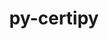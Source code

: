 ---
title: "py-certipy"
layout: cache
categories: [package, develop]
meta: {"versions": ["0.1.3"], "compilers": ["gcc@=11.4.0", "gcc@=9.4.0", "oneapi@=2023.2.0", "oneapi@=2023.2.1"], "oss": ["ubuntu20.04"], "platforms": ["linux"], "targets": ["neoverse_v1", "ppc64le", "x86_64_v3"], "stacks": ["e4s", "e4s-neoverse_v1", "e4s-oneapi", "e4s-power", "root"], "num_specs": 33, "num_specs_by_stack": {"e4s-neoverse_v1": 6, "root": 33, "e4s-power": 5, "e4s": 5, "e4s-oneapi": 17}}
spec_details: [{"hash": "rbiim47henrp4tvh4e7e2zxc3o2obzkz", "compiler": "gcc@=11.4.0", "versions": ["0.1.3"], "os": "ubuntu20.04", "platform": "linux", "target": "neoverse_v1", "variants": ["build_system=python_pip"], "stacks": ["e4s-neoverse_v1", "root"], "size": "-", "tarball": "https://binaries.spack.io/develop/build_cache/linux-ubuntu20.04-neoverse_v1/gcc-11.4.0/py-certipy-0.1.3/linux-ubuntu20.04-neoverse_v1-gcc-11.4.0-py-certipy-0.1.3-rbiim47henrp4tvh4e7e2zxc3o2obzkz.spack"}, {"hash": "p5ghkwrpizxi5ljxhjdjiz7ytmk7wxpl", "compiler": "gcc@=11.4.0", "versions": ["0.1.3"], "os": "ubuntu20.04", "platform": "linux", "target": "neoverse_v1", "variants": ["build_system=python_pip"], "stacks": ["e4s-neoverse_v1", "root"], "size": "-", "tarball": "https://binaries.spack.io/develop/build_cache/linux-ubuntu20.04-neoverse_v1/gcc-11.4.0/py-certipy-0.1.3/linux-ubuntu20.04-neoverse_v1-gcc-11.4.0-py-certipy-0.1.3-p5ghkwrpizxi5ljxhjdjiz7ytmk7wxpl.spack"}, {"hash": "7oiczqpglmxrwcoffsui6t35csifqiwl", "compiler": "gcc@=11.4.0", "versions": ["0.1.3"], "os": "ubuntu20.04", "platform": "linux", "target": "neoverse_v1", "variants": ["build_system=python_pip"], "stacks": ["e4s-neoverse_v1", "root"], "size": "-", "tarball": "https://binaries.spack.io/develop/build_cache/linux-ubuntu20.04-neoverse_v1/gcc-11.4.0/py-certipy-0.1.3/linux-ubuntu20.04-neoverse_v1-gcc-11.4.0-py-certipy-0.1.3-7oiczqpglmxrwcoffsui6t35csifqiwl.spack"}, {"hash": "7xgocltl7m627pnwo2ywzxsg3dmt6pda", "compiler": "gcc@=11.4.0", "versions": ["0.1.3"], "os": "ubuntu20.04", "platform": "linux", "target": "neoverse_v1", "variants": ["build_system=python_pip"], "stacks": ["e4s-neoverse_v1", "root"], "size": "-", "tarball": "https://binaries.spack.io/develop/build_cache/linux-ubuntu20.04-neoverse_v1/gcc-11.4.0/py-certipy-0.1.3/linux-ubuntu20.04-neoverse_v1-gcc-11.4.0-py-certipy-0.1.3-7xgocltl7m627pnwo2ywzxsg3dmt6pda.spack"}, {"hash": "vx4hevpj4iabyzdvvhqxnk47gzxbinzo", "compiler": "gcc@=11.4.0", "versions": ["0.1.3"], "os": "ubuntu20.04", "platform": "linux", "target": "neoverse_v1", "variants": ["build_system=python_pip"], "stacks": ["e4s-neoverse_v1", "root"], "size": "-", "tarball": "https://binaries.spack.io/develop/build_cache/linux-ubuntu20.04-neoverse_v1/gcc-11.4.0/py-certipy-0.1.3/linux-ubuntu20.04-neoverse_v1-gcc-11.4.0-py-certipy-0.1.3-vx4hevpj4iabyzdvvhqxnk47gzxbinzo.spack"}, {"hash": "xsskozqc4llgjwdi32ciihbq6x4vjb54", "compiler": "gcc@=11.4.0", "versions": ["0.1.3"], "os": "ubuntu20.04", "platform": "linux", "target": "neoverse_v1", "variants": ["build_system=python_pip"], "stacks": ["e4s-neoverse_v1", "root"], "size": "-", "tarball": "https://binaries.spack.io/develop/build_cache/linux-ubuntu20.04-neoverse_v1/gcc-11.4.0/py-certipy-0.1.3/linux-ubuntu20.04-neoverse_v1-gcc-11.4.0-py-certipy-0.1.3-xsskozqc4llgjwdi32ciihbq6x4vjb54.spack"}, {"hash": "f2wydbufropy53qqyfqitsxrpfg7tg5g", "compiler": "gcc@=9.4.0", "versions": ["0.1.3"], "os": "ubuntu20.04", "platform": "linux", "target": "ppc64le", "variants": ["build_system=python_pip"], "stacks": ["e4s-power", "root"], "size": "-", "tarball": "https://binaries.spack.io/develop/build_cache/linux-ubuntu20.04-ppc64le/gcc-9.4.0/py-certipy-0.1.3/linux-ubuntu20.04-ppc64le-gcc-9.4.0-py-certipy-0.1.3-f2wydbufropy53qqyfqitsxrpfg7tg5g.spack"}, {"hash": "qou6grxln6t3e657uyxughwogszdlbpc", "compiler": "gcc@=9.4.0", "versions": ["0.1.3"], "os": "ubuntu20.04", "platform": "linux", "target": "ppc64le", "variants": ["build_system=python_pip"], "stacks": ["e4s-power", "root"], "size": "-", "tarball": "https://binaries.spack.io/develop/build_cache/linux-ubuntu20.04-ppc64le/gcc-9.4.0/py-certipy-0.1.3/linux-ubuntu20.04-ppc64le-gcc-9.4.0-py-certipy-0.1.3-qou6grxln6t3e657uyxughwogszdlbpc.spack"}, {"hash": "c4u6vvntmwq7vzudh64pbdllh3phfwtv", "compiler": "gcc@=9.4.0", "versions": ["0.1.3"], "os": "ubuntu20.04", "platform": "linux", "target": "ppc64le", "variants": ["build_system=python_pip"], "stacks": ["e4s-power", "root"], "size": "-", "tarball": "https://binaries.spack.io/develop/build_cache/linux-ubuntu20.04-ppc64le/gcc-9.4.0/py-certipy-0.1.3/linux-ubuntu20.04-ppc64le-gcc-9.4.0-py-certipy-0.1.3-c4u6vvntmwq7vzudh64pbdllh3phfwtv.spack"}, {"hash": "remxe55zwx52a5hwaisrbih542rvqghn", "compiler": "gcc@=9.4.0", "versions": ["0.1.3"], "os": "ubuntu20.04", "platform": "linux", "target": "ppc64le", "variants": ["build_system=python_pip"], "stacks": ["e4s-power", "root"], "size": "-", "tarball": "https://binaries.spack.io/develop/build_cache/linux-ubuntu20.04-ppc64le/gcc-9.4.0/py-certipy-0.1.3/linux-ubuntu20.04-ppc64le-gcc-9.4.0-py-certipy-0.1.3-remxe55zwx52a5hwaisrbih542rvqghn.spack"}, {"hash": "yciptojh2pxok3vr4hbavhzwljcu6iwv", "compiler": "gcc@=9.4.0", "versions": ["0.1.3"], "os": "ubuntu20.04", "platform": "linux", "target": "ppc64le", "variants": ["build_system=python_pip"], "stacks": ["e4s-power", "root"], "size": "-", "tarball": "https://binaries.spack.io/develop/build_cache/linux-ubuntu20.04-ppc64le/gcc-9.4.0/py-certipy-0.1.3/linux-ubuntu20.04-ppc64le-gcc-9.4.0-py-certipy-0.1.3-yciptojh2pxok3vr4hbavhzwljcu6iwv.spack"}, {"hash": "u755b3fat2iu4gyc673ta5frp6toxwy4", "compiler": "gcc@=11.4.0", "versions": ["0.1.3"], "os": "ubuntu20.04", "platform": "linux", "target": "x86_64_v3", "variants": ["build_system=python_pip"], "stacks": ["root", "e4s"], "size": "-", "tarball": "https://binaries.spack.io/develop/build_cache/linux-ubuntu20.04-x86_64_v3/gcc-11.4.0/py-certipy-0.1.3/linux-ubuntu20.04-x86_64_v3-gcc-11.4.0-py-certipy-0.1.3-u755b3fat2iu4gyc673ta5frp6toxwy4.spack"}, {"hash": "4hxrfsqkp6jsxz4zrnsqdecb4pupaazh", "compiler": "gcc@=11.4.0", "versions": ["0.1.3"], "os": "ubuntu20.04", "platform": "linux", "target": "x86_64_v3", "variants": ["build_system=python_pip"], "stacks": ["root", "e4s"], "size": "-", "tarball": "https://binaries.spack.io/develop/build_cache/linux-ubuntu20.04-x86_64_v3/gcc-11.4.0/py-certipy-0.1.3/linux-ubuntu20.04-x86_64_v3-gcc-11.4.0-py-certipy-0.1.3-4hxrfsqkp6jsxz4zrnsqdecb4pupaazh.spack"}, {"hash": "wqiw5qzoi236esuducycizbqtovuyicp", "compiler": "gcc@=11.4.0", "versions": ["0.1.3"], "os": "ubuntu20.04", "platform": "linux", "target": "x86_64_v3", "variants": ["build_system=python_pip"], "stacks": ["root", "e4s"], "size": "-", "tarball": "https://binaries.spack.io/develop/build_cache/linux-ubuntu20.04-x86_64_v3/gcc-11.4.0/py-certipy-0.1.3/linux-ubuntu20.04-x86_64_v3-gcc-11.4.0-py-certipy-0.1.3-wqiw5qzoi236esuducycizbqtovuyicp.spack"}, {"hash": "mqnuvu7q3staa4p5av5i24tz2zqelvqz", "compiler": "gcc@=11.4.0", "versions": ["0.1.3"], "os": "ubuntu20.04", "platform": "linux", "target": "x86_64_v3", "variants": ["build_system=python_pip"], "stacks": ["root", "e4s"], "size": "-", "tarball": "https://binaries.spack.io/develop/build_cache/linux-ubuntu20.04-x86_64_v3/gcc-11.4.0/py-certipy-0.1.3/linux-ubuntu20.04-x86_64_v3-gcc-11.4.0-py-certipy-0.1.3-mqnuvu7q3staa4p5av5i24tz2zqelvqz.spack"}, {"hash": "zkuylf5yfpznhqom3ku4uhgwhaskwdis", "compiler": "gcc@=11.4.0", "versions": ["0.1.3"], "os": "ubuntu20.04", "platform": "linux", "target": "x86_64_v3", "variants": ["build_system=python_pip"], "stacks": ["root", "e4s"], "size": "-", "tarball": "https://binaries.spack.io/develop/build_cache/linux-ubuntu20.04-x86_64_v3/gcc-11.4.0/py-certipy-0.1.3/linux-ubuntu20.04-x86_64_v3-gcc-11.4.0-py-certipy-0.1.3-zkuylf5yfpznhqom3ku4uhgwhaskwdis.spack"}, {"hash": "nxkd27jjflhyqa232nhjllnvrzwtwzyl", "compiler": "oneapi@=2023.2.0", "versions": ["0.1.3"], "os": "ubuntu20.04", "platform": "linux", "target": "x86_64_v3", "variants": ["build_system=python_pip"], "stacks": ["e4s-oneapi", "root"], "size": "-", "tarball": "https://binaries.spack.io/develop/build_cache/linux-ubuntu20.04-x86_64_v3/oneapi-2023.2.0/py-certipy-0.1.3/linux-ubuntu20.04-x86_64_v3-oneapi-2023.2.0-py-certipy-0.1.3-nxkd27jjflhyqa232nhjllnvrzwtwzyl.spack"}, {"hash": "gnju4e4layj6lcwv4vdpcioep3n5zqht", "compiler": "oneapi@=2023.2.0", "versions": ["0.1.3"], "os": "ubuntu20.04", "platform": "linux", "target": "x86_64_v3", "variants": ["build_system=python_pip"], "stacks": ["e4s-oneapi", "root"], "size": "-", "tarball": "https://binaries.spack.io/develop/build_cache/linux-ubuntu20.04-x86_64_v3/oneapi-2023.2.0/py-certipy-0.1.3/linux-ubuntu20.04-x86_64_v3-oneapi-2023.2.0-py-certipy-0.1.3-gnju4e4layj6lcwv4vdpcioep3n5zqht.spack"}, {"hash": "umuugcdy64jyiita5xymfnrv7pxqwdir", "compiler": "oneapi@=2023.2.0", "versions": ["0.1.3"], "os": "ubuntu20.04", "platform": "linux", "target": "x86_64_v3", "variants": ["build_system=python_pip"], "stacks": ["e4s-oneapi", "root"], "size": "-", "tarball": "https://binaries.spack.io/develop/build_cache/linux-ubuntu20.04-x86_64_v3/oneapi-2023.2.0/py-certipy-0.1.3/linux-ubuntu20.04-x86_64_v3-oneapi-2023.2.0-py-certipy-0.1.3-umuugcdy64jyiita5xymfnrv7pxqwdir.spack"}, {"hash": "ezn3xir3qca2g3ptztd2xpak2tzaqujj", "compiler": "oneapi@=2023.2.0", "versions": ["0.1.3"], "os": "ubuntu20.04", "platform": "linux", "target": "x86_64_v3", "variants": ["build_system=python_pip"], "stacks": ["e4s-oneapi", "root"], "size": "-", "tarball": "https://binaries.spack.io/develop/build_cache/linux-ubuntu20.04-x86_64_v3/oneapi-2023.2.0/py-certipy-0.1.3/linux-ubuntu20.04-x86_64_v3-oneapi-2023.2.0-py-certipy-0.1.3-ezn3xir3qca2g3ptztd2xpak2tzaqujj.spack"}, {"hash": "fuykzbilb5ccwyedj4blacs44m4yfw5z", "compiler": "oneapi@=2023.2.0", "versions": ["0.1.3"], "os": "ubuntu20.04", "platform": "linux", "target": "x86_64_v3", "variants": ["build_system=python_pip"], "stacks": ["e4s-oneapi", "root"], "size": "-", "tarball": "https://binaries.spack.io/develop/build_cache/linux-ubuntu20.04-x86_64_v3/oneapi-2023.2.0/py-certipy-0.1.3/linux-ubuntu20.04-x86_64_v3-oneapi-2023.2.0-py-certipy-0.1.3-fuykzbilb5ccwyedj4blacs44m4yfw5z.spack"}, {"hash": "rbccvvzxluqtsbgwherb7kvdsuaukev7", "compiler": "oneapi@=2023.2.1", "versions": ["0.1.3"], "os": "ubuntu20.04", "platform": "linux", "target": "x86_64_v3", "variants": ["build_system=python_pip"], "stacks": ["e4s-oneapi", "root"], "size": "-", "tarball": "https://binaries.spack.io/develop/build_cache/linux-ubuntu20.04-x86_64_v3/oneapi-2023.2.1/py-certipy-0.1.3/linux-ubuntu20.04-x86_64_v3-oneapi-2023.2.1-py-certipy-0.1.3-rbccvvzxluqtsbgwherb7kvdsuaukev7.spack"}, {"hash": "tbcmxjsil6myhzrym2mmpq6ugwcnlcw4", "compiler": "oneapi@=2023.2.1", "versions": ["0.1.3"], "os": "ubuntu20.04", "platform": "linux", "target": "x86_64_v3", "variants": ["build_system=python_pip"], "stacks": ["e4s-oneapi", "root"], "size": "-", "tarball": "https://binaries.spack.io/develop/build_cache/linux-ubuntu20.04-x86_64_v3/oneapi-2023.2.1/py-certipy-0.1.3/linux-ubuntu20.04-x86_64_v3-oneapi-2023.2.1-py-certipy-0.1.3-tbcmxjsil6myhzrym2mmpq6ugwcnlcw4.spack"}, {"hash": "v7lxmu2iajay7pc7st5pqjtuhls33alq", "compiler": "oneapi@=2023.2.1", "versions": ["0.1.3"], "os": "ubuntu20.04", "platform": "linux", "target": "x86_64_v3", "variants": ["build_system=python_pip"], "stacks": ["e4s-oneapi", "root"], "size": "-", "tarball": "https://binaries.spack.io/develop/build_cache/linux-ubuntu20.04-x86_64_v3/oneapi-2023.2.1/py-certipy-0.1.3/linux-ubuntu20.04-x86_64_v3-oneapi-2023.2.1-py-certipy-0.1.3-v7lxmu2iajay7pc7st5pqjtuhls33alq.spack"}, {"hash": "cxxgpiaxvkveyn4kjtxg64al3n6yp64v", "compiler": "oneapi@=2023.2.1", "versions": ["0.1.3"], "os": "ubuntu20.04", "platform": "linux", "target": "x86_64_v3", "variants": ["build_system=python_pip"], "stacks": ["e4s-oneapi", "root"], "size": "-", "tarball": "https://binaries.spack.io/develop/build_cache/linux-ubuntu20.04-x86_64_v3/oneapi-2023.2.1/py-certipy-0.1.3/linux-ubuntu20.04-x86_64_v3-oneapi-2023.2.1-py-certipy-0.1.3-cxxgpiaxvkveyn4kjtxg64al3n6yp64v.spack"}, {"hash": "mkd5cl4evcctnp73qbryamtnv2t4jptb", "compiler": "oneapi@=2023.2.1", "versions": ["0.1.3"], "os": "ubuntu20.04", "platform": "linux", "target": "x86_64_v3", "variants": ["build_system=python_pip"], "stacks": ["e4s-oneapi", "root"], "size": "-", "tarball": "https://binaries.spack.io/develop/build_cache/linux-ubuntu20.04-x86_64_v3/oneapi-2023.2.1/py-certipy-0.1.3/linux-ubuntu20.04-x86_64_v3-oneapi-2023.2.1-py-certipy-0.1.3-mkd5cl4evcctnp73qbryamtnv2t4jptb.spack"}, {"hash": "3xpywy7icowjfvxkt6rsn2sq2l7thwoi", "compiler": "oneapi@=2023.2.1", "versions": ["0.1.3"], "os": "ubuntu20.04", "platform": "linux", "target": "x86_64_v3", "variants": ["build_system=python_pip"], "stacks": ["e4s-oneapi", "root"], "size": "-", "tarball": "https://binaries.spack.io/develop/build_cache/linux-ubuntu20.04-x86_64_v3/oneapi-2023.2.1/py-certipy-0.1.3/linux-ubuntu20.04-x86_64_v3-oneapi-2023.2.1-py-certipy-0.1.3-3xpywy7icowjfvxkt6rsn2sq2l7thwoi.spack"}, {"hash": "fhvoxumvtc2te347cvhrwmmipvjvi7yz", "compiler": "oneapi@=2023.2.1", "versions": ["0.1.3"], "os": "ubuntu20.04", "platform": "linux", "target": "x86_64_v3", "variants": ["build_system=python_pip"], "stacks": ["e4s-oneapi", "root"], "size": "-", "tarball": "https://binaries.spack.io/develop/build_cache/linux-ubuntu20.04-x86_64_v3/oneapi-2023.2.1/py-certipy-0.1.3/linux-ubuntu20.04-x86_64_v3-oneapi-2023.2.1-py-certipy-0.1.3-fhvoxumvtc2te347cvhrwmmipvjvi7yz.spack"}, {"hash": "yc6zd5shpy7hensgxjv6li5wujww43k2", "compiler": "oneapi@=2023.2.1", "versions": ["0.1.3"], "os": "ubuntu20.04", "platform": "linux", "target": "x86_64_v3", "variants": ["build_system=python_pip"], "stacks": ["e4s-oneapi", "root"], "size": "-", "tarball": "https://binaries.spack.io/develop/build_cache/linux-ubuntu20.04-x86_64_v3/oneapi-2023.2.1/py-certipy-0.1.3/linux-ubuntu20.04-x86_64_v3-oneapi-2023.2.1-py-certipy-0.1.3-yc6zd5shpy7hensgxjv6li5wujww43k2.spack"}, {"hash": "x5ep2ivoipe3sumjlbzndm4jpamde4zn", "compiler": "oneapi@=2023.2.1", "versions": ["0.1.3"], "os": "ubuntu20.04", "platform": "linux", "target": "x86_64_v3", "variants": ["build_system=python_pip"], "stacks": ["e4s-oneapi", "root"], "size": "-", "tarball": "https://binaries.spack.io/develop/build_cache/linux-ubuntu20.04-x86_64_v3/oneapi-2023.2.1/py-certipy-0.1.3/linux-ubuntu20.04-x86_64_v3-oneapi-2023.2.1-py-certipy-0.1.3-x5ep2ivoipe3sumjlbzndm4jpamde4zn.spack"}, {"hash": "ts7mzmdocaq256nroc4fcj2kzpwir2pr", "compiler": "oneapi@=2023.2.1", "versions": ["0.1.3"], "os": "ubuntu20.04", "platform": "linux", "target": "x86_64_v3", "variants": ["build_system=python_pip"], "stacks": ["e4s-oneapi", "root"], "size": "-", "tarball": "https://binaries.spack.io/develop/build_cache/linux-ubuntu20.04-x86_64_v3/oneapi-2023.2.1/py-certipy-0.1.3/linux-ubuntu20.04-x86_64_v3-oneapi-2023.2.1-py-certipy-0.1.3-ts7mzmdocaq256nroc4fcj2kzpwir2pr.spack"}, {"hash": "5lblbenrubhmrcmfo6moqk4j6ts4nq3d", "compiler": "oneapi@=2023.2.1", "versions": ["0.1.3"], "os": "ubuntu20.04", "platform": "linux", "target": "x86_64_v3", "variants": ["build_system=python_pip"], "stacks": ["e4s-oneapi", "root"], "size": "-", "tarball": "https://binaries.spack.io/develop/build_cache/linux-ubuntu20.04-x86_64_v3/oneapi-2023.2.1/py-certipy-0.1.3/linux-ubuntu20.04-x86_64_v3-oneapi-2023.2.1-py-certipy-0.1.3-5lblbenrubhmrcmfo6moqk4j6ts4nq3d.spack"}, {"hash": "mp5rcykqqwjdlw3chgv3fimh7zuq7isw", "compiler": "oneapi@=2023.2.1", "versions": ["0.1.3"], "os": "ubuntu20.04", "platform": "linux", "target": "x86_64_v3", "variants": ["build_system=python_pip"], "stacks": ["e4s-oneapi", "root"], "size": "-", "tarball": "https://binaries.spack.io/develop/build_cache/linux-ubuntu20.04-x86_64_v3/oneapi-2023.2.1/py-certipy-0.1.3/linux-ubuntu20.04-x86_64_v3-oneapi-2023.2.1-py-certipy-0.1.3-mp5rcykqqwjdlw3chgv3fimh7zuq7isw.spack"}]
---